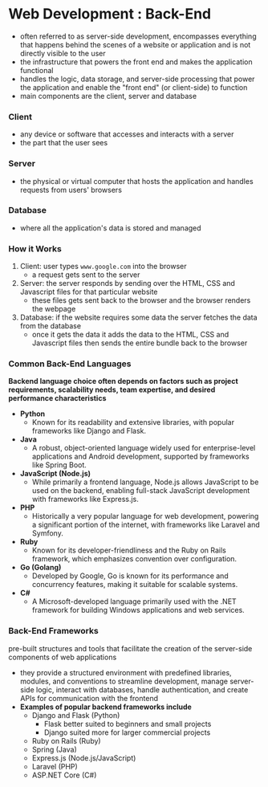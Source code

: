 # Web Development : Back-End
- often referred to as server-side development, encompasses everything that happens behind the scenes of a website or application and is not directly visible to the user
- the infrastructure that powers the front end and makes the application functional
- handles the logic, data storage, and server-side processing that power the application and enable the "front end" (or client-side) to function
- main components are the client, server and database

### Client
- any device or software that accesses and interacts with a server
- the part that the user sees

### Server
-  the physical or virtual computer that hosts the application and handles requests from users' browsers

### Database
- where all the application's data is stored and managed

### How it Works
1. Client: user types `www.google.com` into the browser
    - a request gets sent to the server
2. Server: the server responds by sending over the HTML, CSS and Javascript files for that particular website
    - these files gets sent back to the browser and the browser renders the webpage
3. Database: if the website requires some data the server fetches the data from the database
    - once it gets the data it adds the data to the  HTML, CSS and Javascript files then sends the entire bundle back to the browser

### Common Back-End Languages
**Backend language choice often depends on factors such as project requirements, scalability needs, team expertise, and desired performance characteristics**
- **Python**
    - Known for its readability and extensive libraries, with popular frameworks like Django and Flask.
- **Java**
    - A robust, object-oriented language widely used for enterprise-level applications and Android development, supported by frameworks like Spring Boot.
- **JavaScript (Node.js)**
    - While primarily a frontend language, Node.js allows JavaScript to be used on the backend, enabling full-stack JavaScript development with frameworks like Express.js.
- **PHP**
    - Historically a very popular language for web development, powering a significant portion of the internet, with frameworks like Laravel and Symfony.
- **Ruby**
    - Known for its developer-friendliness and the Ruby on Rails framework, which emphasizes convention over configuration.
- **Go (Golang)**
    - Developed by Google, Go is known for its performance and concurrency features, making it suitable for scalable systems.
- **C#**
    - A Microsoft-developed language primarily used with the .NET framework for building Windows applications and web services.

### Back-End Frameworks
pre-built structures and tools that facilitate the creation of the server-side components of web applications
- they provide a structured environment with predefined libraries, modules, and conventions to streamline development, manage server-side logic, interact with databases, handle authentication, and create APIs for communication with the frontend
- **Examples of popular backend frameworks include**
    - Django and Flask (Python)
        - Flask better suited to beginners and small projects
        - Django suited more for larger commercial projects
    - Ruby on Rails (Ruby)
    - Spring (Java)
    - Express.js (Node.js/JavaScript)
    - Laravel (PHP)
    - ASP.NET Core (C#)